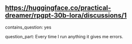 ## https://huggingface.co/practical-dreamer/rpgpt-30b-lora/discussions/1

contains_question: yes

question_part: Every time I run anything it gives me errors.